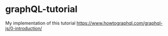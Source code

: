 # graphQL-tutorial
My implementation of this tutorial https://www.howtographql.com/graphql-js/0-introduction/
